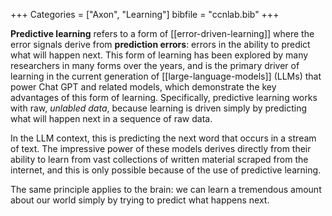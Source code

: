 +++
Categories = ["Axon", "Learning"]
bibfile = "ccnlab.bib"
+++

**Predictive learning** refers to a form of [[error-driven-learning]] where the error signals derive from **prediction errors**: errors in the ability to predict what will happen next. This form of learning has been explored by many researchers in many forms over the years, and is the primary driver of learning in the current generation of [[large-language-models]] (LLMs) that power Chat GPT and related models, which demonstrate the key advantages of this form of learning. Specifically, predictive learning works with raw, _unlabled data_, because learning is driven simply by predicting what will happen next in a sequence of raw data.

In the LLM context, this is predicting the next word that occurs in a stream of text. The impressive power of these models derives directly from their ability to learn from vast collections of written material scraped from the internet, and this is only possible because of the use of predictive learning.

The same principle applies to the brain: we can learn a tremendous amount about our world simply by trying to predict what happens next.

